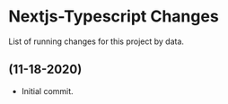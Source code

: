 # Nextjs-Typescript Changes

List of running changes for this project by data.

## (11-18-2020)

- Initial commit.